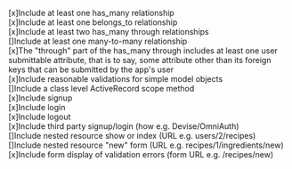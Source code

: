 [x]Include at least one has_many relationship <br />
[x]Include at least one belongs_to relationship <br />
[x]Include at least two has_many through relationships<br />
[]Include at least one many-to-many relationship<br />
[x]The "through" part of the has_many through includes at least one user  submittable attribute, that is to say, some attribute other than its foreign keys that can be submitted by the app's user <br />
[x]Include reasonable validations for simple model objects<br />
[]Include a class level ActiveRecord scope method <br />
[x]Include signup<br />
[x]Include login<br />
[x]Include logout<br />
[x]Include third party signup/login (how e.g. Devise/OmniAuth)<br />
[]Include nested resource show or index (URL e.g. users/2/recipes)<br />
[]Include nested resource "new" form (URL e.g. recipes/1/ingredients/new)<br />
[x]Include form display of validation errors (form URL e.g. /recipes/new)<br />